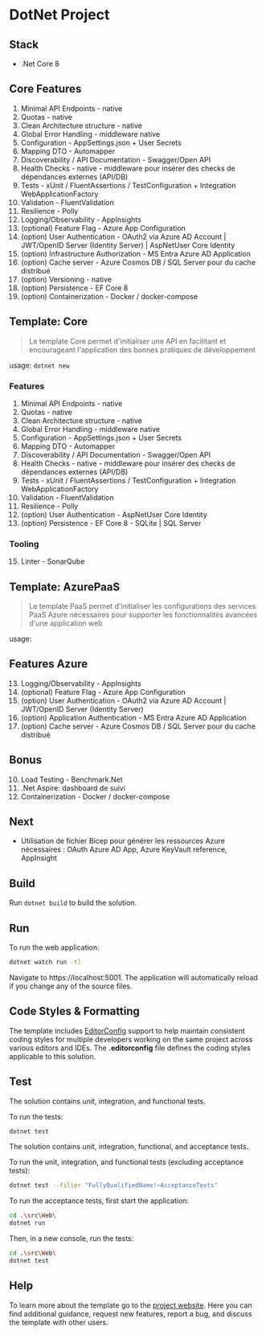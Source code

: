 # DotNet Project

## Stack
- .Net Core 8

## Core Features 

1. Minimal API Endpoints - native
2. Quotas - native
3. Clean Architecture structure - native
4. Global Error Handling - middleware native
5. Configuration - AppSettings.json + User Secrets 
6. Mapping DTO - Automapper
7. Discoverability / API Documentation - Swagger/Open API
8. Health Checks - native - middleware pour insérer des checks de dépendances externes (API/DB)
9. Tests - xUnit / FluentAssertions / TestConfiguration + Integration WebApplicationFactory
11. Validation - FluentValidation
12. Resilience - Polly
13. Logging/Observability - AppInsights
14. (optional) Feature Flag - Azure App Configuration
15. (option) User Authentication - OAuth2 via Azure AD Account | JWT/OpenID Server (Identity Server) | AspNetUser Core Identity
16. (option) Infrastructure Authorization - MS Entra Azure AD Application
16. (option) Cache server - Azure Cosmos DB / SQL Server pour du cache distribué
17. (option) Versioning - native
18. (option) Persistence - EF Core 8
19. (option) Containerization - Docker / docker-compose

## Template: Core 
> Le template Core permet d'initialiser une API en facilitant et encourageant l'application des bonnes pratiques de développement
 
usage: 
`
dotnet new 
`
### Features 

1. Minimal API Endpoints - native
2. Quotas - native
3. Clean Architecture structure - native
4. Global Error Handling - middleware native
5. Configuration - AppSettings.json + User Secrets
6. Mapping DTO - Automapper
7. Discoverability / API Documentation - Swagger/Open API
8. Health Checks - native - middleware pour insérer des checks de dépendances externes (API/DB)
9. Tests - xUnit / FluentAssertions / TestConfiguration + Integration WebApplicationFactory
11. Validation - FluentValidation
12. Resilience - Polly
13. (option) User Authentication - AspNetUser Core Identity
14. (option) Persistence - EF Core 8 - SQLite | SQL Server
 
### Tooling  
15. Linter - SonarQube 
 
## Template: AzurePaaS
> Le template PaaS permet d'initialiser les configurations des services PaaS Azure nécessaires pour supporter les fonctionnalités avancées d'une application web 
 
usage:
`
`
## Features Azure

13. Logging/Observability - AppInsights
14. (optional) Feature Flag - Azure App Configuration
15. (option) User Authentication - OAuth2 via Azure AD Account | JWT/OpenID Server (Identity Server) 
16. (option) Application Authentication - MS Entra Azure AD Application
16. (option) Cache server - Azure Cosmos DB / SQL Server pour du cache distribué

## Bonus 

10. Load Testing - Benchmark.Net
11. .Net Aspire: dashboard de suivi
12.  Containerization - Docker / docker-compose
 
## Next
- Utilisation de fichier Bicep pour générer les ressources Azure nécessaires : OAuth Azure AD App, Azure KeyVault reference, AppInsight 

## Build

Run `dotnet build` to build the solution.

## Run

To run the web application:

```bash
dotnet watch run -tl
```

Navigate to https://localhost:5001. The application will automatically reload if you change any of the source files.

## Code Styles & Formatting

The template includes [EditorConfig](https://editorconfig.org/) support to help maintain consistent coding styles for multiple developers working on the same project across various editors and IDEs. The **.editorconfig** file defines the coding styles applicable to this solution.

## Test

<!--#if (UseApiOnly) -->
The solution contains unit, integration, and functional tests.

To run the tests:
```bash
dotnet test
```
<!--#else -->
The solution contains unit, integration, functional, and acceptance tests.

To run the unit, integration, and functional tests (excluding acceptance tests):
```bash
dotnet test --filter "FullyQualifiedName!~AcceptanceTests"
```

To run the acceptance tests, first start the application:

```bash
cd .\src\Web\
dotnet run
```

Then, in a new console, run the tests:
```bash
cd .\src\Web\
dotnet test
```
<!--#endif -->

## Help
To learn more about the template go to the [project website](caRepositoryUrl). Here you can find additional guidance, request new features, report a bug, and discuss the template with other users.
